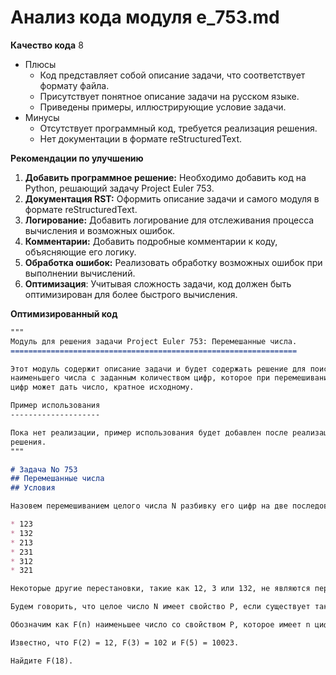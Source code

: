 # Анализ кода модуля e_753.md

**Качество кода**
8
- Плюсы
    - Код представляет собой описание задачи, что соответствует формату файла.
    -  Присутствует понятное описание задачи на русском языке.
    -  Приведены примеры, иллюстрирующие условие задачи.
- Минусы
    -  Отсутствует программный код, требуется реализация решения.
    -  Нет документации в формате reStructuredText.

**Рекомендации по улучшению**

1.  **Добавить программное решение:** Необходимо добавить код на Python, решающий задачу Project Euler 753.
2.  **Документация RST:** Оформить описание задачи и самого модуля в формате reStructuredText.
3.  **Логирование:** Добавить логирование для отслеживания процесса вычисления и возможных ошибок.
4. **Комментарии:** Добавить подробные комментарии к коду, объясняющие его логику.
5. **Обработка ошибок:** Реализовать обработку возможных ошибок при выполнении вычислений.
6. **Оптимизация**: Учитывая сложность задачи, код должен быть оптимизирован для более быстрого вычисления.

**Оптимизированный код**

```markdown
"""
Модуль для решения задачи Project Euler 753: Перемешанные числа.
================================================================

Этот модуль содержит описание задачи и будет содержать решение для поиска
наименьшего числа с заданным количеством цифр, которое при перемешивании
цифр может дать число, кратное исходному.

Пример использования
--------------------

Пока нет реализации, пример использования будет добавлен после реализации
решения.
"""

# Задача No 753
## Перемешанные числа
## Условия

Назовем перемешиванием целого числа N разбивку его цифр на две последовательности, которые затем можно произвольным образом перемешать. Например, перестановки чисел 1, 2 и 3 из числа 123 могут быть следующими:

* 123
* 132
* 213
* 231
* 312
* 321

Некоторые другие перестановки, такие как 12, 3 или 132, не являются перестановками 123.

Будем говорить, что целое число N имеет свойство P, если существует такое перемешивание его цифр, которое дает другое целое число M, которое является кратным N. Например, число 132 имеет свойство P, так как одно из его перемешиваний 312 = 2 × 156 является кратным 132. Наименьшее число со свойством P равно 12.

Обозначим как F(n) наименьшее число со свойством P, которое имеет n цифр.

Известно, что F(2) = 12, F(3) = 102 и F(5) = 10023.

Найдите F(18).

```